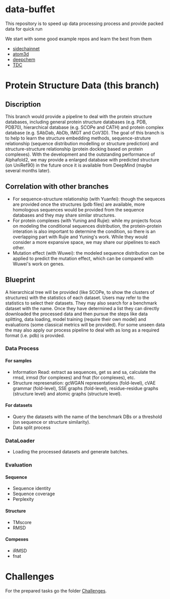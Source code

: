 # data-buffet
This repository is to speed up data processing process and provide packed data for quick run

We start with some good example repos and learn the best from them
* [sidechainnet](https://github.com/jonathanking/sidechainnet)
* [atom3d](https://github.com/drorlab/atom3d)
* [deepchem](https://github.com/deepchem/deepchem)
* [TDC](https://github.com/mims-harvard/TDC)

# Protein Structure Data (this branch)
## Discription 
This branch would provide a pipeline to deal with the protein structure databases, including general protein structure databases (e.g. PDB, PDB70), hierarchical database (e.g. SCOPe and CATH) and protein complex database (e.g. SAbDab, AbDb, IMGT and CoV3D). The goal of this branch is to help to learn the structure embedding methods, sequence-struture relationship (sequence distribution modelling or structure prediction) and structure-structure relationship (protein docking based on protein complexes). With the development and the outstanding performance of Alphafold2, we may provide a enlarged database with predicted structure (on UniRef90) in the future once it is available from DeepMind (maybe several months later).

## Correlation with other branches
* For sequence-structure relationship (with Yuanfei): though the sequeces are provided once the structures (pdb files) are available, more homologous sequences would be provided from the sequence databases and they may share similar structures. 
* For protein complexes (with Yuning and Rujie): while my projects focus on modeling the conditional sequences distribution, the protein-protein interation is also important to determine the condition, so there is an overlapping part with Rujie and Yuning's work. While they would consider a more expansive space, we may share our pipelines to each other.
* Mutation effect (with Wuwei): the modeled sequence distribution can be applied to predict the mutation effect, which can be compared with Wuwei's work on genes.

## Blueprint
A hierarchical tree will be provided (like SCOPe, to show the clusters of structures) with the statistics of each dataset. Users may refer to the statistics to select their datasets. They may also search for a benchmark dataset with the name. Once they have determined a list they can directly downloaded the processed data and then pursue the steps like data splitting, data loading, model training (require their own model) and evaluations (some classical metrics will be provided). For some unseen data the may also apply our process pipeline to deal with as long as a required format (i.e. pdb) is provided.

### Data Process
#### For samples
* Information Read: extract aa sequences, get ss and sa, calculate the rmsd, irmsd (for complexes) and fnat (for complexes), etc.
* Structure represenation: gcWGAN representations (fold-level), cVAE grammar (fold-level), SSE graphs (fold-level), residue-residue graphs (structure level) and atomic graphs (structure level).
#### For datasets
* Query the datasets with the name of the benchmark DBs or a threshold (on sequence or structure similarity).
* Data split process

### DataLoader
* Loading the processed datasets and generate batches.

### Evaluation
#### Sequence
* Sequence identity 
* Sequence coverage 
* Perplexity

#### Structure
* TMscore 
* RMSD 

#### Compexes
* iRMSD
* fnat

# Challenges
For the prepared tasks go the folder [Challenges](https://github.tamu.edu/shen-group/data-buffet/tree/shaowen/Challenges).
